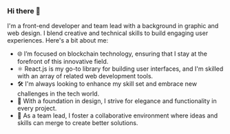 ### Hi there 👋

<!--
**danilo-89/danilo-89** is a ✨ _special_ ✨ repository because its `README.md` (this file) appears on your GitHub profile.

Here are some ideas to get you started:

- 🔭 I’m currently working on ...
- 🌱 I’m currently learning ...
- 👯 I’m looking to collaborate on ...
- 🤔 I’m looking for help with ...
- 💬 Ask me about ...
- 📫 How to reach me: ...
- 😄 Pronouns: ...
- ⚡ Fun fact: ...
-->
I'm a front-end developer and team lead with a  background in graphic and web design. I blend creative and technical skills to build engaging user experiences. Here's a bit about me:

- 🌐 I’m focused on blockchain technology, ensuring that I stay at the forefront of this innovative field.
- ⚛️ React.js is my go-to library for building user interfaces, and I'm skilled with an array of related web development tools.
- 🛠️ I'm always looking to enhance my skill set and embrace new challenges in the tech world.
- 🎨 With a foundation in design, I strive for elegance and functionality in every project.
- 🤝 As a team lead, I foster a collaborative environment where ideas and skills can merge to create better solutions.
